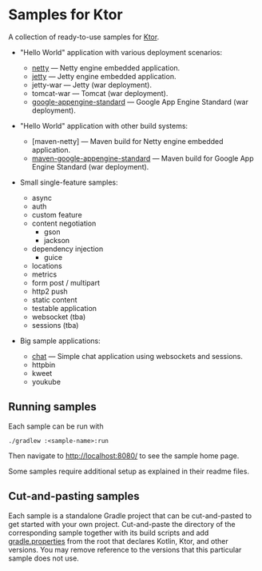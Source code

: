 # Samples for Ktor

A collection of ready-to-use samples for [Ktor](http://ktor.io).

* "Hello World" application with various deployment scenarios:
  * [netty](deployment/netty/README.md) &mdash; Netty engine embedded application.
  * [jetty](deployment/jetty/README.md) &mdash; Jetty engine embedded application.
  * jetty-war &mdash; Jetty (war deployment).
  * tomcat-war &mdash; Tomcat (war deployment).
  * [google-appengine-standard](deployment/google-appengine-standard/README.md) &mdash; Google App Engine Standard (war deployment).

* "Hello World" application with other build systems:
  * [maven-netty] &mdash; Maven build for Netty engine embedded application. 
  * [maven-google-appengine-standard](other/maven-google-appengine-standard/README.md) &mdash; Maven build for Google App Engine Standard (war deployment).  
  
* Small single-feature samples:
  * async
  * auth
  * custom feature
  * content negotiation
    * gson
    * jackson
  * dependency injection
    * guice
  * locations
  * metrics
  * form post / multipart
  * http2 push
  * static content
  * testable application
  * websocket (tba)
  * sessions (tba)
 
* Big sample applications:
  * [chat](app/chat/README.md) &mdash; Simple chat application using websockets and sessions.
  * httpbin
  * kweet
  * youkube
   
## Running samples

Each sample can be run with 

```
./gradlew :<sample-name>:run
```

Then navigate to [http://localhost:8080/](http://localhost:8080/) to see the sample home page.  
 
Some samples require additional setup as explained in their readme files.
   
## Cut-and-pasting samples

Each sample is a standalone Gradle project that can be cut-and-pasted to get started with your own project. 
Cut-and-paste the directory of the corresponding sample together with 
its build scripts and add [gradle.properties](gradle.properties) from the root
that declares Kotlin, Ktor, and other versions. You may remove reference to the versions that
this particular sample does not use.
